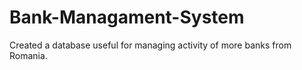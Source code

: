 # Bank-Managament-System
Created a database useful for managing activity of more banks from Romania.
